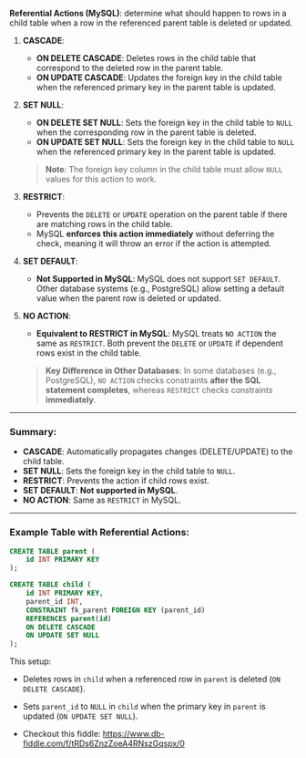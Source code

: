  **Referential Actions (MySQL)**: determine what should happen to rows in a child table when a row in the referenced parent table is deleted or updated.
1. **CASCADE**:
   - **ON DELETE CASCADE**: Deletes rows in the child table that correspond to the deleted row in the parent table.
   - **ON UPDATE CASCADE**: Updates the foreign key in the child table when the referenced primary key in the parent table is updated.

2. **SET NULL**:
   - **ON DELETE SET NULL**: Sets the foreign key in the child table to `NULL` when the corresponding row in the parent table is deleted.
   - **ON UPDATE SET NULL**: Sets the foreign key in the child table to `NULL` when the referenced primary key in the parent table is updated.

   > **Note**: The foreign key column in the child table must allow `NULL` values for this action to work.

3. **RESTRICT**:
   - Prevents the `DELETE` or `UPDATE` operation on the parent table if there are matching rows in the child table.
   - MySQL **enforces this action immediately** without deferring the check, meaning it will throw an error if the action is attempted.

4. **SET DEFAULT**:
   - **Not Supported in MySQL**: MySQL does not support `SET DEFAULT`. Other database systems (e.g., PostgreSQL) allow setting a default value when the parent row is deleted or updated.

5. **NO ACTION**:
   - **Equivalent to RESTRICT in MySQL**: MySQL treats `NO ACTION` the same as `RESTRICT`. Both prevent the `DELETE` or `UPDATE` if dependent rows exist in the child table.

   > **Key Difference in Other Databases**: In some databases (e.g., PostgreSQL), `NO ACTION` checks constraints **after the SQL statement completes**, whereas `RESTRICT` checks constraints **immediately**.

---

### Summary:
- **CASCADE**: Automatically propagates changes (DELETE/UPDATE) to the child table.
- **SET NULL**: Sets the foreign key in the child table to `NULL`.
- **RESTRICT**: Prevents the action if child rows exist.
- **SET DEFAULT**: **Not supported in MySQL**.
- **NO ACTION**: Same as `RESTRICT` in MySQL.

---

### Example Table with Referential Actions:

```sql
CREATE TABLE parent (
    id INT PRIMARY KEY
);

CREATE TABLE child (
    id INT PRIMARY KEY,
    parent_id INT,
    CONSTRAINT fk_parent FOREIGN KEY (parent_id)
    REFERENCES parent(id)
    ON DELETE CASCADE
    ON UPDATE SET NULL
);
```

This setup:
- Deletes rows in `child` when a referenced row in `parent` is deleted (`ON DELETE CASCADE`).
- Sets `parent_id` to `NULL` in `child` when the primary key in `parent` is updated (`ON UPDATE SET NULL`).

- Checkout this fiddle: https://www.db-fiddle.com/f/tRDs6ZnzZoeA4RNszGqspx/0
